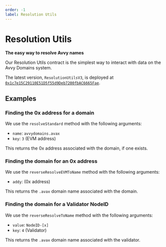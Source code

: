 ```yaml
---
order: -1
label: Resolution Utils
---
```


# Resolution Utils

**The easy way to resolve Avvy names**

Our Resolution Utils contract is the simplest way to interact with data on the Avvy Domains system.

The latest version, `ResolutionUtilsV3`, is deployed at [`0x1c7e15C29110E51D5f55d9Deb7200fbAC6665Fae`](https://snowtrace.io/address/0x1c7e15C29110E51D5f55d9Deb7200fbAC6665Fae#readContract).


## Examples

### Finding the 0x address for a domain

We use the `resolveStandard` method with the following arguments:

- `name`: `avvydomains.avax`
- `key`: `3` (EVM address)

This returns the 0x address associated with the domain, if one exists.

### Finding the domain for an 0x address

We use the `reverseResolveEVMToName` method with the following arguments:

- `addy`: (0x address)

This returns the `.avax` domain name associated with the domain.

### Finding the domain for a Validator NodeID

We use the `reverseResolveToName` method with the following arguments:

- `value`: `NodeID-[x]`
- `key`: `4` (Validator)

This returns the `.avax` domain name associated with the validator.

